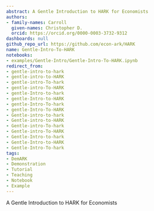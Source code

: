 ```yaml
---
abstract: A Gentle Introduction to HARK for Economists
authors:
- family-names: Carroll
  given-names: Christopher D.
  orcid: https://orcid.org/0000-0003-3732-9312
dashboards: null
github_repo_url: https://github.com/econ-ark/HARK
name: Gentle-Intro-To-HARK
notebooks:
- examples/Gentle-Intro/Gentle-Intro-To-HARK.ipynb
redirect_from:
- gentle-intro-to-hark
- gentle-intro-to-HARK
- gentle-intro-To-hark
- gentle-intro-To-HARK
- gentle-Intro-to-hark
- gentle-Intro-to-HARK
- gentle-Intro-To-hark
- gentle-Intro-To-HARK
- Gentle-intro-to-hark
- Gentle-intro-to-HARK
- Gentle-intro-To-hark
- Gentle-intro-To-HARK
- Gentle-Intro-to-hark
- Gentle-Intro-to-HARK
- Gentle-Intro-To-hark
tags:
- DemARK
- Demonstration
- Tutorial
- Teaching
- Notebook
- Example
---
```


A Gentle Introduction to HARK for Economists
